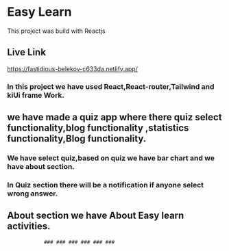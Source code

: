# Easy Learn

This project was build with Reactjs

## Live Link

https://fastidious-belekoy-c633da.netlify.app/

### In this project we have used React,React-router,Tailwind and kiUi frame Work.

## we have made a quiz app where there quiz select functionality,blog functionality  ,statistics functionality,Blog functionality.

### We have select quiz,based on quiz we have bar chart and we have about section.

### In Quiz section there will be a notification if anyone select wrong answer.

## About section we have About Easy learn activities.

                ### ### ### ### ### ### 

